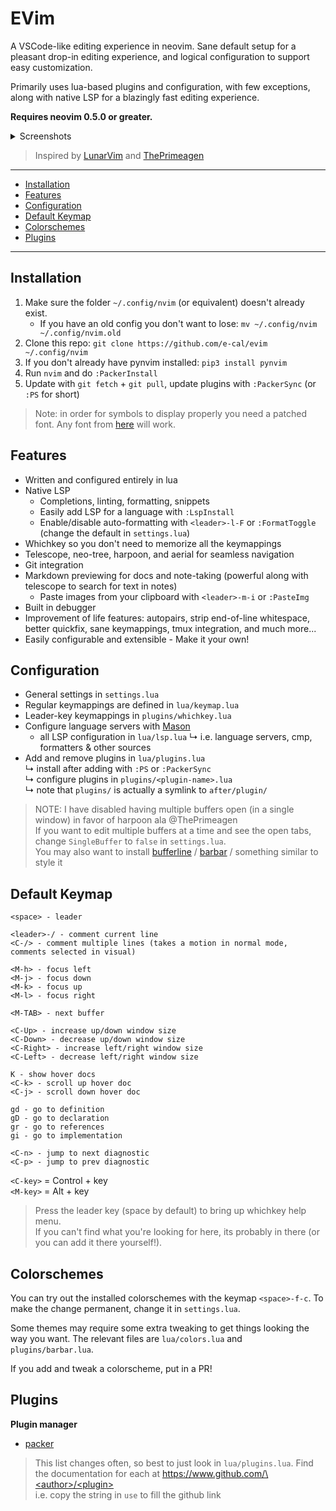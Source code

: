 <h1>EVim</h1>

A VSCode-like editing experience in neovim. Sane default setup for a pleasant
drop-in editing experience, and logical configuration to support easy
customization.

Primarily uses lua-based plugins and configuration, with few exceptions,
along with native LSP for a blazingly fast editing experience.

**Requires neovim 0.5.0 or greater.**

<details>
<summary>Screenshots</summary>

> Outdated

![dashboard](https://user-images.githubusercontent.com/47398876/116168679-ff34f080-a6d0-11eb-918f-3d6db514d63b.png)

![VSCode Colors](https://user-images.githubusercontent.com/47398876/116168709-11169380-a6d1-11eb-94ed-824fcb3202a9.png)

![errors](https://user-images.githubusercontent.com/47398876/116168721-183da180-a6d1-11eb-9719-34d158643da0.png)

![full](https://user-images.githubusercontent.com/47398876/116168725-1a9ffb80-a6d1-11eb-8dbb-87189b425a1a.png)

![whichkey](https://user-images.githubusercontent.com/47398876/116168730-1bd12880-a6d1-11eb-903d-72639ed2d029.png)

</details>

> Inspired by [LunarVim](https://github.com/ChristianChiarulli/LunarVim) and [ThePrimeagen](https://github.com/ThePrimeagen/.dotfiles/tree/master/nvim/.config/nvim)

---

<!-- [[toc]] -->

- [Installation](#install)
- [Features](#features)
- [Configuration](#config)
- [Default Keymap](#keys)
- [Colorschemes](#colors)
- [Plugins](#plugins)

---

## Installation <a name="install"></a>

1. Make sure the folder `~/.config/nvim` (or equivalent) doesn't already exist.
   - If you have an old config you don't want to lose:
     `mv ~/.config/nvim ~/.config/nvim.old`
2. Clone this repo: `git clone https://github.com/e-cal/evim ~/.config/nvim`
3. If you don't already have pynvim installed: `pip3 install pynvim`
4. Run `nvim` and do `:PackerInstall`
5. Update with `git fetch` + `git pull`, update plugins with `:PackerSync` (or `:PS` for short)

> Note: in order for symbols to display properly you need a patched font.
> Any font from [here](https://www.nerdfonts.com/font-downloads) will work.

## Features <a name="features"></a>

- Written and configured entirely in lua
- Native LSP
  - Completions, linting, formatting, snippets
  - Easily add LSP for a language with `:LspInstall`
  - Enable/disable auto-formatting with `<leader>-l-F` or `:FormatToggle` (change the default in `settings.lua`)
- Whichkey so you don't need to memorize all the keymappings
- Telescope, neo-tree, harpoon, and aerial for seamless navigation
- Git integration
- Markdown previewing for docs and note-taking (powerful along with telescope to search for text in notes)
  - Paste images from your clipboard with `<leader>-m-i` or `:PasteImg`
- Built in debugger
- Improvement of life features: autopairs, strip end-of-line whitespace, better
  quickfix, sane keymappings, tmux integration, and much more...
- Easily configurable and extensible - Make it your own!

## Configuration <a name="config"></a>

- General settings in `settings.lua`
- Regular keymappings are defined in `lua/keymap.lua`
- Leader-key keymappings in `plugins/whichkey.lua`
- Configure language servers with [Mason](https://github.com/williamboman/mason.nvim)
  - all LSP configuration in `lua/lsp.lua`
    ↳ i.e. language servers, cmp, formatters & other sources
- Add and remove plugins in `lua/plugins.lua`\
  ↳ install after adding with `:PS` or `:PackerSync`\
  ↳ configure plugins in `plugins/<plugin-name>.lua`\
  ↳ note that `plugins/` is actually a symlink to `after/plugin/`

> NOTE: I have disabled having multiple buffers open (in a single window) in favor of harpoon ala @ThePrimeagen <br>
> If you want to edit multiple buffers at a time and see the open tabs, change `SingleBuffer` to `false` in `settings.lua`. <br>
> You may also want to install [bufferline](https://github.com/akinsho/bufferline.nvim) / [barbar](https://github.com/romgrk/barbar.nvim) / something similar to style it

## Default Keymap <a name="keys"></a>

```
<space> - leader

<leader>-/ - comment current line
<C-/> - comment multiple lines (takes a motion in normal mode, comments selected in visual)

<M-h> - focus left
<M-j> - focus down
<M-k> - focus up
<M-l> - focus right

<M-TAB> - next buffer

<C-Up> - increase up/down window size
<C-Down> - decrease up/down window size
<C-Right> - increase left/right window size
<C-Left> - decrease left/right window size

K - show hover docs
<C-k> - scroll up hover doc
<C-j> - scroll down hover doc

gd - go to definition
gD - go to declaration
gr - go to references
gi - go to implementation

<C-n> - jump to next diagnostic
<C-p> - jump to prev diagnostic
```

`<C-key>` = Control + key <br>
`<M-key>` = Alt + key

> Press the leader key (space by default) to bring up whichkey help menu. <br>
> If you can't find what you're looking for here, its probably in there
> (or you can add it there yourself!).

## Colorschemes <a name="colors"></a>

You can try out the installed colorschemes with the keymap `<space>-f-c`. To
make the change permanent, change it in `settings.lua`.

Some themes may require some extra tweaking to get things looking the way you
want. The relevant files are `lua/colors.lua` and `plugins/barbar.lua`.

If you add and tweak a colorscheme, put in a PR!

## Plugins <a name="plugins"></a>

**Plugin manager**

- [packer](https://www.github.com/wbthomason/packer.nvim)

> This list changes often, so best to just look in `lua/plugins.lua`.
> Find the documentation for each at [https://www.github.com/\<author\>/\<plugin\>](#) <br>
> i.e. copy the string in `use` to fill the github link
